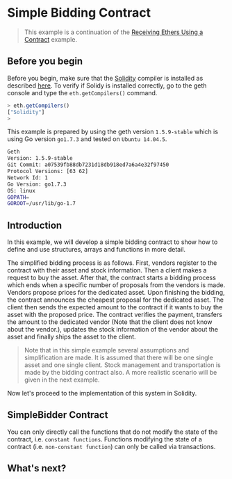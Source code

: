 # Simple Bidding Contract

> This example is a continuation of the [Receiving Ethers Using a Contract](./Receiving%20Ethers%20Using%20a%20Contract.md) example.


## Before you begin

Before you begin, make sure that the [Solidity](http://solidity.readthedocs.io/en/develop/index.html) compiler is installed as described [here](https://github.com/ethereum/go-ethereum/wiki/Contract-Tutorial#install-solc-on-ubuntu). To verify if Solidy is installed correctly, go to the geth console and type the `eth.getCompilers()` command. 

``` js
> eth.getCompilers()
["Solidity"]
> 
```

This example is prepared by using the geth version `1.5.9-stable` which is using Go version `go1.7.3` and tested on `Ubuntu 14.04.5`. 

``` bash
Geth
Version: 1.5.9-stable
Git Commit: a07539fb88db7231d18db918ed7a6a4e32f97450
Protocol Versions: [63 62]
Network Id: 1
Go Version: go1.7.3
OS: linux
GOPATH=
GOROOT=/usr/lib/go-1.7
```

## Introduction

In this example, we will develop a simple bidding contract to show how to define and use structures, arrays and functions in more detail.

The simplified bidding process is as follows. First, vendors register to the contract with their asset and stock information. Then a client makes a request to buy the asset. After that, the contract starts a bidding process which ends when a specific number of proposals from the vendors is made. Vendors propose prices for the dedicated asset. Upon finishing the bidding, the contract announces the cheapest proposal for the dedicated asset. The client then sends the expected amount to the contract if it wants to buy the asset with the proposed price. The contract verifies the payment, transfers the amount to the dedicated vendor (Note that the client does not know about the vendor.), updates the stock information of the vendor about the asset and finally ships the asset to the client.

> Note that in this simple example several assumptions and simplification are made. It is assumed that there will be one single asset and one single client. Stock management and transportation is made by the bidding contract also. A more realistic scenario will be given in the next example.

Now let's proceed to the implementation of this system in Solidity.

## SimpleBidder Contract

You can only directly call the functions that do not modify the state of the contract, i.e. `constant functions`. Functions modifying the state of a contract (i.e. `non-constant function`) can only be called via transactions.

## What's next?



